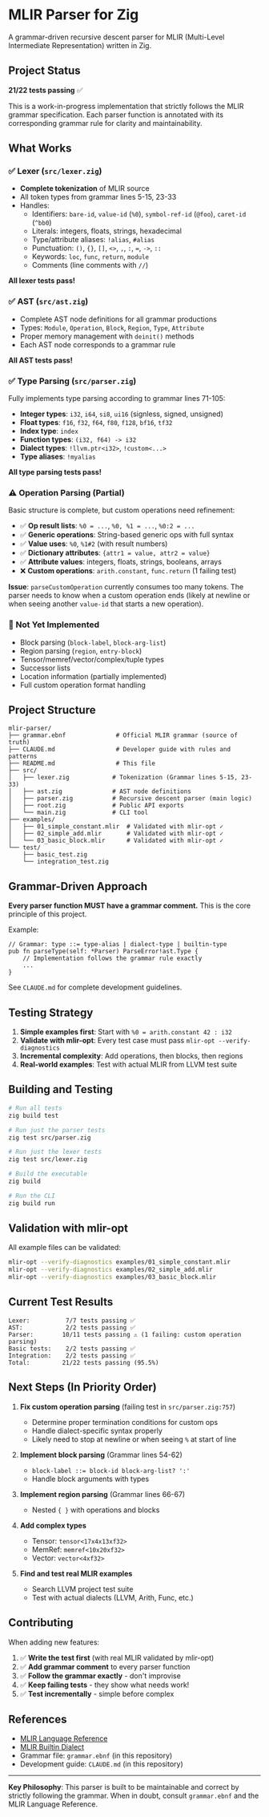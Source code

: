 # MLIR Parser for Zig

A grammar-driven recursive descent parser for MLIR (Multi-Level Intermediate Representation) written in Zig.

## Project Status

**21/22 tests passing** ✅

This is a work-in-progress implementation that strictly follows the MLIR grammar specification. Each parser function is annotated with its corresponding grammar rule for clarity and maintainability.

## What Works

### ✅ Lexer (`src/lexer.zig`)
- **Complete tokenization** of MLIR source
- All token types from grammar lines 5-15, 23-33
- Handles:
  - Identifiers: `bare-id`, `value-id` (`%0`), `symbol-ref-id` (`@foo`), `caret-id` (`^bb0`)
  - Literals: integers, floats, strings, hexadecimal
  - Type/attribute aliases: `!alias`, `#alias`
  - Punctuation: `()`, `{}`, `[]`, `<>`, `,`, `:`, `=`, `->`, `::`
  - Keywords: `loc`, `func`, `return`, `module`
  - Comments (line comments with `//`)

**All lexer tests pass!**

### ✅ AST (`src/ast.zig`)
- Complete AST node definitions for all grammar productions
- Types: `Module`, `Operation`, `Block`, `Region`, `Type`, `Attribute`
- Proper memory management with `deinit()` methods
- Each AST node corresponds to a grammar rule

**All AST tests pass!**

### ✅ Type Parsing (`src/parser.zig`)
Fully implements type parsing according to grammar lines 71-105:

- **Integer types**: `i32`, `i64`, `si8`, `ui16` (signless, signed, unsigned)
- **Float types**: `f16`, `f32`, `f64`, `f80`, `f128`, `bf16`, `tf32`
- **Index type**: `index`
- **Function types**: `(i32, f64) -> i32`
- **Dialect types**: `!llvm.ptr<i32>`, `!custom<...>`
- **Type aliases**: `!myalias`

**All type parsing tests pass!**

### ⚠️ Operation Parsing (Partial)
Basic structure is complete, but custom operations need refinement:

- ✅ **Op result lists**: `%0 = ...`, `%0, %1 = ...`, `%0:2 = ...`
- ✅ **Generic operations**: String-based generic ops with full syntax
- ✅ **Value uses**: `%0`, `%1#2` (with result numbers)
- ✅ **Dictionary attributes**: `{attr1 = value, attr2 = value}`
- ✅ **Attribute values**: integers, floats, strings, booleans, arrays
- ❌ **Custom operations**: `arith.constant`, `func.return` (1 failing test)

**Issue**: `parseCustomOperation` currently consumes too many tokens. The parser needs to know when a custom operation ends (likely at newline or when seeing another `value-id` that starts a new operation).

### 🔨 Not Yet Implemented
- Block parsing (`block-label`, `block-arg-list`)
- Region parsing (`region`, `entry-block`)
- Tensor/memref/vector/complex/tuple types
- Successor lists
- Location information (partially implemented)
- Full custom operation format handling

## Project Structure

```
mlir-parser/
├── grammar.ebnf              # Official MLIR grammar (source of truth)
├── CLAUDE.md                 # Developer guide with rules and patterns
├── README.md                 # This file
├── src/
│   ├── lexer.zig            # Tokenization (Grammar lines 5-15, 23-33)
│   ├── ast.zig              # AST node definitions
│   ├── parser.zig           # Recursive descent parser (main logic)
│   ├── root.zig             # Public API exports
│   └── main.zig             # CLI tool
├── examples/
│   ├── 01_simple_constant.mlir  # Validated with mlir-opt ✓
│   ├── 02_simple_add.mlir       # Validated with mlir-opt ✓
│   └── 03_basic_block.mlir      # Validated with mlir-opt ✓
└── test/
    ├── basic_test.zig
    └── integration_test.zig
```

## Grammar-Driven Approach

**Every parser function MUST have a grammar comment.** This is the core principle of this project.

Example:
```zig
// Grammar: type ::= type-alias | dialect-type | builtin-type
pub fn parseType(self: *Parser) ParseError!ast.Type {
    // Implementation follows the grammar rule exactly
    ...
}
```

See `CLAUDE.md` for complete development guidelines.

## Testing Strategy

1. **Simple examples first**: Start with `%0 = arith.constant 42 : i32`
2. **Validate with mlir-opt**: Every test case must pass `mlir-opt --verify-diagnostics`
3. **Incremental complexity**: Add operations, then blocks, then regions
4. **Real-world examples**: Test with actual MLIR from LLVM test suite

## Building and Testing

```bash
# Run all tests
zig build test

# Run just the parser tests
zig test src/parser.zig

# Run just the lexer tests
zig test src/lexer.zig

# Build the executable
zig build

# Run the CLI
zig build run
```

## Validation with mlir-opt

All example files can be validated:

```bash
mlir-opt --verify-diagnostics examples/01_simple_constant.mlir
mlir-opt --verify-diagnostics examples/02_simple_add.mlir
mlir-opt --verify-diagnostics examples/03_basic_block.mlir
```

## Current Test Results

```
Lexer:          7/7 tests passing ✅
AST:            2/2 tests passing ✅
Parser:        10/11 tests passing ⚠️ (1 failing: custom operation parsing)
Basic tests:    2/2 tests passing ✅
Integration:    2/2 tests passing ✅
Total:         21/22 tests passing (95.5%)
```

## Next Steps (In Priority Order)

1. **Fix custom operation parsing** (failing test in `src/parser.zig:757`)
   - Determine proper termination conditions for custom ops
   - Handle dialect-specific syntax properly
   - Likely need to stop at newline or when seeing `%` at start of line

2. **Implement block parsing** (Grammar lines 54-62)
   - `block-label ::= block-id block-arg-list? ':'`
   - Handle block arguments with types

3. **Implement region parsing** (Grammar lines 66-67)
   - Nested `{ }` with operations and blocks

4. **Add complex types**
   - Tensor: `tensor<17x4x13xf32>`
   - MemRef: `memref<10x20xf32>`
   - Vector: `vector<4xf32>`

5. **Find and test real MLIR examples**
   - Search LLVM project test suite
   - Test with actual dialects (LLVM, Arith, Func, etc.)

## Contributing

When adding new features:

1. ✅ **Write the test first** (with real MLIR validated by mlir-opt)
2. ✅ **Add grammar comment** to every parser function
3. ✅ **Follow the grammar exactly** - don't improvise
4. ✅ **Keep failing tests** - they show what needs work!
5. ✅ **Test incrementally** - simple before complex

## References

- [MLIR Language Reference](https://mlir.llvm.org/docs/LangRef/)
- [MLIR Builtin Dialect](https://mlir.llvm.org/docs/Dialects/Builtin/)
- Grammar file: `grammar.ebnf` (in this repository)
- Development guide: `CLAUDE.md` (in this repository)

---

**Key Philosophy**: This parser is built to be maintainable and correct by strictly following the grammar. When in doubt, consult `grammar.ebnf` and the MLIR Language Reference.
